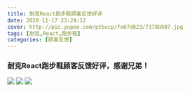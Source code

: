 ```yaml
---
title: 耐克React跑步鞋顾客反馈好评
date: 2020-11-17 23:24:12
cover: http://pic.yupoo.com/ptbxcp/fe67d023/7378b987.jpg
tags: [耐克,React,跑步鞋]
categories: [顾客反馈]
---
```


###  耐克React跑步鞋顾客反馈好评，感谢兄弟！
![](http://pic.yupoo.com/ptbxcp/cc27b80c/f98baa64.jpg)
![](http://pic.yupoo.com/ptbxcp/fe67d023/7378b987.jpg)
![](http://pic.yupoo.com/ptbxcp/a24deb97/66653637.jpg)
